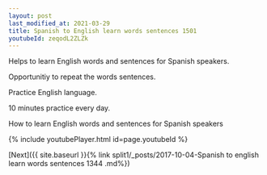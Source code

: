 ```yaml
---
layout: post
last_modified_at: 2021-03-29
title: Spanish to English learn words sentences 1501 
youtubeId: zeqodL2ZLZk
---
```

 
 
Helps to learn English words and sentences for Spanish speakers.

Opportunitiy to repeat the words sentences. 

Practice English language. 
 
10 minutes practice every day. 
 
How to learn English words and sentences for Spanish speakers 
 
{% include youtubePlayer.html id=page.youtubeId %}
 
 
[Next]({{ site.baseurl }}{% link  split1/_posts/2017-10-04-Spanish to english learn words sentences 1344 .md%})
 
